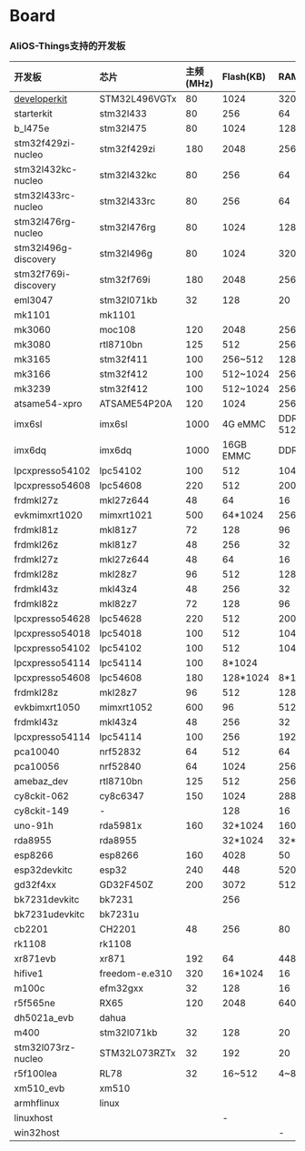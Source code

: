# Board

### **AliOS-Things支持的开发板**

| 开发板 | 芯片 | 主频\(MHz\) | Flash\(KB\) | RAM\(KB\) | 无线连接 |
| :--- | :--- | :--- | :--- | :--- | :---: |
| [developerkit](https://github.com/alibaba/AliOS-Things/blob/master/board/developerkit/README.md) | STM32L496VGTx | 80 | 1024 | 320 | - |
| starterkit | stm32l433 | 80 | 256 | 64 | WiFi |
| b\_l475e | stm32l475 | 80 | 1024 | 128 | WiFi |
| stm32f429zi-nucleo | stm32f429zi | 180 | 2048 | 256 | WiFi |
| stm32l432kc-nucleo | stm32l432kc | 80 | 256 | 64 | WiFi |
| stm32l433rc-nucleo | stm32l433rc | 80 | 256 | 64 | WiFi |
| stm32l476rg-nucleo | stm32l476rg | 80 | 1024 | 128 | WiFi |
| stm32l496g-discovery | stm32l496g | 80 | 1024 | 320 | - |
| stm32f769i-discovery | stm32f769i | 180 | 2048 | 256 | - |
| eml3047 | stm32l071kb | 32 | 128 | 20 | LoRa |
| mk1101 | mk1101 |  |  |  | - |
| mk3060 | moc108 | 120 | 2048 | 256 | WiFi |
| mk3080 | rtl8710bn | 125 | 512 | 256 | WiFi |
| mk3165 | stm32f411 | 100 | 256~512 | 128 | - |
| mk3166 | stm32f412 | 100 | 512~1024 | 256 | - |
| mk3239 | stm32f412 | 100 | 512~1024 | 256 | - |
| atsame54-xpro | ATSAME54P20A | 120 | 1024 | 256 | WiFi |
| imx6sl | imx6sl | 1000 | 4G eMMC | DDR3 512MB | - |
| imx6dq | imx6dq | 1000 | 16GB EMMC | DDR3 2GB | - |
| lpcxpresso54102 | lpc54102 | 100 | 512 | 104 | WiFi |
| lpcxpresso54608 | lpc54608 | 220 | 512 | 200 | WiFi |
| frdmkl27z | mkl27z644 | 48 | 64 | 16 | - |
| evkmimxrt1020 | mimxrt1021 | 500 | 64\*1024 | 256\*1024 | - |
| frdmkl81z | mkl81z7 | 72 | 128 | 96 | - |
| frdmkl26z | mkl81z7 | 48 | 256 | 32 | - |
| frdmkl27z | mkl27z644 | 48 | 64 | 16 | - |
| frdmkl28z | mkl28z7 | 96 | 512 | 128 | - |
| frdmkl43z | mkl43z4 | 48 | 256 | 32 | - |
| frdmkl82z | mkl82z7 | 72 | 128 | 96 | - |
| lpcxpresso54628 | lpc54628 | 220 | 512 | 200 | - |
| lpcxpresso54018 | lpc54018 | 100 | 512 | 104 | - |
| lpcxpresso54102 | lpc54102 | 100 | 512 | 104 | - |
| lpcxpresso54114 | lpc54114 | 100 | 8\*1024 |  | - |
| lpcxpresso54608 | lpc54608 | 180 | 128\*1024 | 8\*1024 | - |
| frdmkl28z | mkl28z7 | 96 | 512 | 128 | - |
| evkbimxrt1050 | mimxrt1052 | 600 | 96 | 512 | - |
| frdmkl43z | mkl43z4 | 48 | 256 | 32 | - |
| lpcxpresso54114 | lpc54114 | 100 | 256 | 192 | - |
| pca10040 | nrf52832 | 64 | 512 | 64 | BLE |
| pca10056 | nrf52840 | 64 | 1024 | 256 | BLE |
| amebaz\_dev | rtl8710bn | 125 | 512 | 256 | WiFi |
| cy8ckit-062 | cy8c6347 | 150 | 1024 | 288 | BLE |
| cy8ckit-149 | - |  | 128 | 16 | BLE |
| uno-91h | rda5981x | 160 | 32\*1024 | 160 | WiFi |
| rda8955 | rda8955 |  | 32\*1024 | 32\*1024 | 2G |
| esp8266 | esp8266 | 160 | 4028 | 50 | WiFi |
| esp32devkitc | esp32 | 240 | 448 | 520 | WiFi |
| gd32f4xx | GD32F450Z | 200 | 3072 | 512 | - |
| bk7231devkitc | bk7231 |  | 256 |  | WiFi |
| bk7231udevkitc | bk7231u |  |  |  | WiFi+BLE |
| cb2201 | CH2201 | 48 | 256 | 80 | WiFi |
| rk1108 | rk1108 |  |  |  | - |
| xr871evb | xr871 | 192 | 64 | 448 | WiFi |
| hifive1 | freedom-e.e310 | 320 | 16\*1024 | 16 | - |
| m100c | efm32gxx | 32 | 128 | 16 | - |
| r5f565ne | RX65 | 120 | 2048 | 640 | - |
| dh5021a\_evb | dahua |  |  |  | - |
| m400 | stm32l071kb | 32 | 128 | 20 | LoRa |
| stm32l073rz-nucleo | STM32L073RZTx | 32 | 192 | 20 | Wifi |
| r5f100lea | RL78 | 32 | 16~512 | 4~8 | - |
| xm510\_evb | xm510 |  |  |  | WiFi |
| armhflinux | linux |  |  |  | WiFi |
| linuxhost |  |  | - |  |  |
| win32host |  |  |  | - |  |

